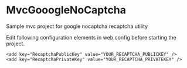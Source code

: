MvcGooogleNoCaptcha
===================

Sample mvc project for google nocaptcha recaptcha utility

Edit following configuration elements in web.config before starting the project.


    <add key="RecaptchaPublicKey" value="YOUR_RECAPTCHA_PUBLICKEY" />
    <add key="RecaptchaPrivateKey" value="YOUR_RECAPTCHA_PRIVATEKEY" /> 
